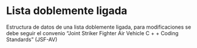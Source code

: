 # Lista doblemente ligada

Estructura de datos de una lista doblemente ligada, para modificaciones se debe seguir el convenio  “Joint Striker Fighter Air Vehicle C + + Coding Standards” (JSF-AV)
